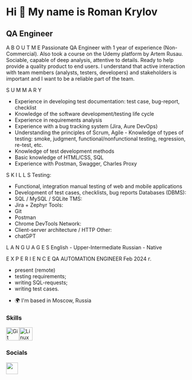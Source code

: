 Hi 👋 My name is Roman Krylov
=============================

QA Engineer
-----------

A B O U T  M E 
Passionate QA Engineer with 1 year of experience (Non-Commercial). Also took a course on the Udemy platform by Artem Rusau. Sociable, capable of deep analysis, attentive to details. Ready to help provide a quality product to end users. I understand that active interaction with team members (analysts, testers, developers) and stakeholders is important and I want to be a reliable part of the team. 

S U M M A R Y 
- Experience in developing test documentation: test case, bug-report, checklist
- Knowledge of the software development/testing life cycle
- Experience in requirements analysis 
- Experience with a bug tracking system (Jira, Aure DevOps)
- Understanding the principles of Scrum, Agile - Knowledge of types of testing: smoke, judgment, functional/nonfunctional testing, regression, re-test, etc. 
- Knowledge of test development methods
- Basic knowledge of HTML/CSS, SQL
- Experience with Postman, Swagger, Charles Proxy

S K I L L S 
 Testing:
- Functional, integration manual testing of web and mobile applications
- Development of test cases, checklists, bug reports
Databases (DBMS):
- SQL / MySQL / SQLite
TMS:
- Jira + Zephyr
Tools:
- Git
- Postman
- Chrome DevTools
Network:
- Client-server architecture / HTTP
Other:
- chatGPT

L A N G U A G E S
English - Upper-Intermediate 
Russian - Native

E X P E R I E N C E
QA AUTOMATION ENGINEER Feb 2024 г.
- present (remote)
- testing requirements;
- writing SQL-requests;
- writing test cases.

* 🌍  I'm based in Moscow, Russia

### Skills

<p align="left">
<a href="https://git-scm.com/" target="_blank" rel="noreferrer"><img src="https://raw.githubusercontent.com/danielcranney/readme-generator/main/public/icons/skills/git-colored.svg" width="36" height="36" alt="Git" /></a><a href="https://www.linux.org" target="_blank" rel="noreferrer"><img src="https://raw.githubusercontent.com/danielcranney/readme-generator/main/public/icons/skills/linux-colored.svg" width="36" height="36" alt="Linux" /></a>
</p>

### Socials

<p align="left"> <a href="https://www.github.com/RomanKrylovSG" target="_blank" rel="noreferrer"> <picture> <source media="(prefers-color-scheme: dark)" srcset="https://raw.githubusercontent.com/danielcranney/readme-generator/main/public/icons/socials/github-dark.svg" /> <source media="(prefers-color-scheme: light)" srcset="https://raw.githubusercontent.com/danielcranney/readme-generator/main/public/icons/socials/github.svg" /> <img src="https://raw.githubusercontent.com/danielcranney/readme-generator/main/public/icons/socials/github.svg" width="32" height="32" /> </picture> </a></p>
